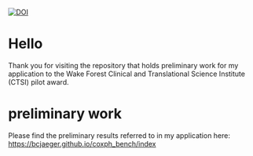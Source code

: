 
<!-- README.md is generated from README.Rmd. Please edit that file -->

[![DOI](https://zenodo.org/badge/424425267.svg)](https://zenodo.org/badge/latestdoi/424425267)

# Hello

Thank you for visiting the repository that holds preliminary work for my
application to the Wake Forest Clinical and Translational Science
Institute (CTSI) pilot award.

# preliminary work

Please find the preliminary results referred to in my application here:
<https://bcjaeger.github.io/coxph_bench/index>
